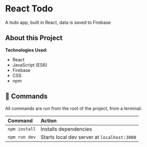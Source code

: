 # React Todo

A todo app, built in React, data is saved to Firebase

<!-- Check it out: [Adam's Portfolio](https://adamgonzales.netlify.app/) -->

## About this Project

**Technologies Used:**

- React
- JavaScript (ES6)
- Firebase
- CSS
- npm

<!-- Colors and combinations returned via JSON API [Color Picker API](https://www.thecolorapi.com/) -->

<!-- [Figma design file](https://www.figma.com/file/uMRRCvFNkalcPhBOtRyqXX/Portfolio-v2.5?node-id=2%3A3) -->

<!-- Deployed via [netlify](https://www.netlify.com/) -->

## 🧞 Commands

All commands are run from the root of the project, from a terminal:

| Command       | Action                                      |
| :------------ | :------------------------------------------ |
| `npm install` | Installs dependencies                       |
| `npm run dev` | Starts local dev server at `localhost:3000` |

<!-- ## 🚀 Deployment

| Command             | Action                                       |
| :------------------ | :------------------------------------------- |
| `npm run build`     | Build your production site to `./dist/`      |
| `npm run preview`   | Preview your build locally, before deploying |
| `ntl deploy`        | Deploy to a unique preview URL               |
| `ntl deploy --prod` | Deploy the site into production              | -->
